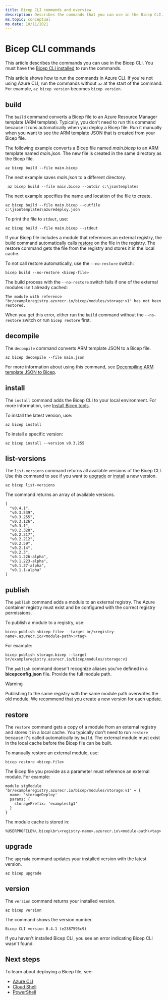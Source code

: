 ```yaml
---
title: Bicep CLI commands and overview
description: Describes the commands that you can use in the Bicep CLI. These commands include building Azure Resource Manager templates from Bicep.
ms.topic: conceptual
ms.date: 10/11/2021
---
```

# Bicep CLI commands

This article describes the commands you can use in the Bicep CLI. You must have the [Bicep CLI installed](./install.md) to run the commands.

This article shows how to run the commands in Azure CLI. If you're not using Azure CLI, run the commands without `az` at the start of the command. For example, `az bicep version` becomes ``bicep version``.

## build

The `build` command converts a Bicep file to an Azure Resource Manager template (ARM template). Typically, you don't need to run this command because it runs automatically when you deploy a Bicep file. Run it manually when you want to see the ARM template JSON that is created from your Bicep file.

The following example converts a Bicep file named _main.bicep_ to an ARM template named _main.json_. The new file is created in the same directory as the Bicep file.

```azurecli
az bicep build --file main.bicep
```

The next example saves _main.json_ to a different directory.

```azurecli
 az bicep build --file main.bicep --outdir c:\jsontemplates
```

The next example specifies the name and location of the file to create.

```azurecli
az bicep build --file main.bicep --outfile c:\jsontemplates\azuredeploy.json
```

To print the file to `stdout`, use:

```azurecli
az bicep build --file main.bicep --stdout
```

If your Bicep file includes a module that references an external registry, the build command automatically calls [restore](#restore) on the file in the registry. The restore command gets the file from the registry and stores it in the local cache.

To not call restore automatically, use the `--no-restore` switch:

```bicep
bicep build --no-restore <bicep-file>
```

The build process with the `--no-restore` switch fails if one of the external modules isn't already cached:

```error
The module with reference "br/exampleregistry.azurecr.io/bicep/modules/storage:v1" has not been restored.
```

When you get this error, either run the `build` command without the `--no-restore` switch or run `bicep restore` first.

## decompile

The `decompile` command converts ARM template JSON to a Bicep file.

```azurecli
az bicep decompile --file main.json
```

For more information about using this command, see [Decompiling ARM template JSON to Bicep](decompile.md).

## install

The `install` command adds the Bicep CLI to your local environment. For more information, see [Install Bicep tools](install.md).

To install the latest version, use:

```azurecli
az bicep install
```

To install a specific version:

```azurecli
az bicep install --version v0.3.255
```

## list-versions

The `list-versions` command returns all available versions of the Bicep CLI. Use this command to see if you want to [upgrade](#upgrade) or [install](#install) a new version.

```azurecli
az bicep list-versions
```

The command returns an array of available versions.

```azurecli
[
  "v0.4.1",
  "v0.3.539",
  "v0.3.255",
  "v0.3.126",
  "v0.3.1",
  "v0.2.328",
  "v0.2.317",
  "v0.2.212",
  "v0.2.59",
  "v0.2.14",
  "v0.2.3",
  "v0.1.226-alpha",
  "v0.1.223-alpha",
  "v0.1.37-alpha",
  "v0.1.1-alpha"
]
```

## publish

The `publish` command adds a module to an external registry. The Azure container registry must exist and be configured with the correct registry permissions.

To publish a module to a registry, use:

```bicep
bicep publish <bicep-file> --target br/<registry-name>.azurecr.io/<module-path>:<tag>
```

For example:

```bicep
bicep publish storage.bicep --target br/exampleregistry.azurecr.io/bicep/modules/storage:v1
```

The `publish` command doesn't recognize aliases you've defined in a **bicepconfig.json** file. Provide the full module path.

> [!WARNING]
> Publishing to the same registry with the same module path overwrites the old module. We recommend that you create a new version for each update.

## restore

The `restore` command gets a copy of a module from an external registry and stores it in a local cache. You typically don't need to run `restore` because it's called automatically by `build`. The external module must exist in the local cache before the Bicep file can be built.

To manually restore an external module, use:

```bicep
bicep restore <bicep-file>
```

The Bicep file you provide as a parameter must reference an external module. For example:

```bicep
module stgModule 'br/exampleregistry.azurecr.io/bicep/modules/storage:v1' = {
  name: 'storageDeploy'
  params: {
    storagePrefix: 'examplestg1'
  }
}
```

The module cache is stored in:

```path
%USERPROFILE%\.bicep\br\<registry-name>.azurecr.io\<module-path\<tag>
```

## upgrade

The `upgrade` command updates your installed version with the latest version.

```azurecli
az bicep upgrade
```

## version

The `version` command returns your installed version.

```azurecli
az bicep version
```

The command shows the version number.

```azurecli
Bicep CLI version 0.4.1 (e2387595c9)
```

If you haven't installed Bicep CLI, you see an error indicating Bicep CLI wasn't found.

## Next steps

To learn about deploying a Bicep file, see:

* [Azure CLI](deploy-cli.md)
* [Cloud Shell](deploy-cloud-shell.md)
* [PowerShell](deploy-powershell.md)
